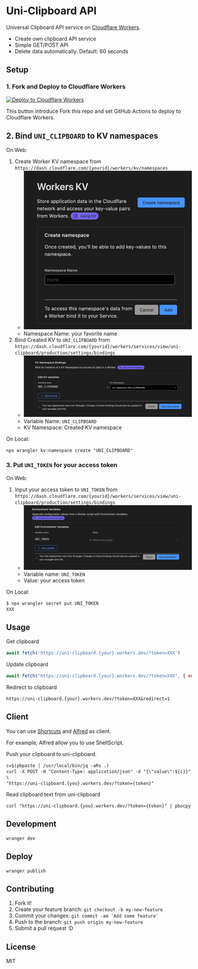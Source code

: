 # Uni-Clipboard API

Universal Clipboard API service on [Cloudflare Workers](https://workers.cloudflare.com/).

- Create own clipboard API service
- Simple GET/POST API
- Delete data automatically. Default: 60 seconds

## Setup

### 1. Fork and Deploy to Cloudflare Workers

[![Deploy to Cloudflare Workers](https://deploy.workers.cloudflare.com/button)](https://deploy.workers.cloudflare.com/?url=https://github.com/azu/uni-clipboard)

This button introduce Fork this repo and set GitHub Actions to deploy to Cloudflare Workers.

## 2. Bind `UNI_CLIPBOARD` to KV namespaces

On Web:

1. Create Worker KV namespace from `https://dash.cloudflare.com/{yourid}/workers/kv/namespaces`
    - ![](docs/kv.png)
    - Namespace Name: your favorite name
2. Bind Created KV to `UNI_CLIPBOARD` from `https://dash.cloudflare.com/{yourid}/workers/services/view/uni-clipboard/production/settings/bindings`
   - ![](docs/bind.png)
   - Variable Name: `UNI_CLIPBOARD`
   - KV Namespace: Created KV namespace

On Local:

```shell
npx wrangler kv:namespace create "UNI_CLIPBOARD"
```

### 3. Put `UNI_TOKEN` for your access token

On Web:

1. Input your access token to `UNI_TOKEN` from `https://dash.cloudflare.com/{yourid}/workers/services/view/uni-clipboard/production/settings/bindings`
   - ![](docs/env.png)
   - Variable name: `UNI_TOKEN`
   - Value: your access token

On Local:

```shell
$ npx wrangler secret put UNI_TOKEN
XXX
```

## Usage

Get clipboard

```js
await fetch('https://uni-clipboard.{your}.workers.dev/?token=XXX')
```

Update clipboard

```js
await fetch("https://uni-clipboard.{your}.workers.dev/?token=XXX", { method: "post", body: "New Content"})
```

Redirect to clipboard

```
https://uni-clipboard.{your}.workers.dev/?token=XXX&redirect=1
```

## Client

You can use [Shortcuts](https://apps.apple.com/us/app/shortcuts/id915249334) and [Alfred](https://www.alfredapp.com/) as client.


For example, Alfred allow you to use ShellScript.

Push your clipboard to uni-clipboard.

```shell
c=$(pbpaste | /usr/local/bin/jq -aRs .)
curl -X POST -H "Content-Type: application/json" -d "{\"value\":${c}}" \
"https://uni-clipboard.{you}.workers.dev/?token={token}"
```

Read clipboard text from uni-clipboard

```shll
curl "https://uni-clipboard.{you}.workers.dev/?token={token}" | pbocpy
```

## Development

    wranger dev

## Deploy

    wranger publish

## Contributing

1. Fork it!
2. Create your feature branch: `git checkout -b my-new-feature`
3. Commit your changes: `git commit -am 'Add some feature'`
4. Push to the branch: `git push origin my-new-feature`
5. Submit a pull request :D

## License

MIT
